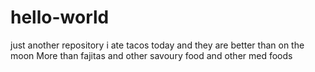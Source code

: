 # hello-world
just another repository
i ate tacos today and they are better than on the moon
More than fajitas
and other savoury food
and other med foods
